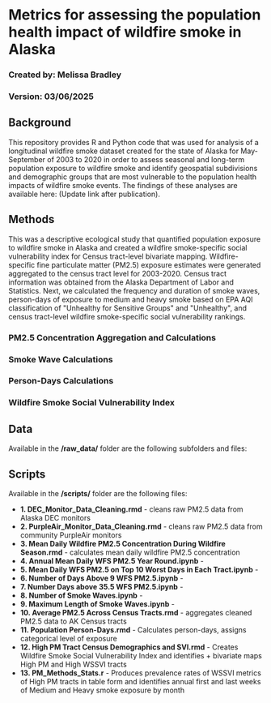# Metrics for assessing the population health impact of wildfire smoke in Alaska
### Created by: Melissa Bradley
### Version: 03/06/2025

## Background

This repository provides R and Python code that was used for analysis of a longitudinal wildfire smoke dataset created for the state of Alaska for May-September of 2003 to 2020 in order to assess seasonal and long-term population exposure to wildfire smoke and identify geospatial subdivisions and demographic groups that are most vulnerable to the population health impacts of wildfire smoke events. The findings of these analyses are available here: (Update link after publication).

## Methods

This was a descriptive ecological study that quantified population exposure to wildfire smoke in Alaska and created a wildfire smoke-specific social vulnerability index for Census tract-level bivariate mapping. Wildfire-specific fine particulate matter (PM2.5) exposure estimates were generated aggregated to the census tract level for 2003-2020. Census tract information was obtained from the Alaska Department of Labor and Statistics. Next, we calculated the frequency and duration of smoke waves, person-days of exposure to medium and heavy smoke based on EPA AQI classification of "Unhealthy for Sensitive Groups" and "Unhealthy", and census tract-level wildfire smoke-specific social vulnerability rankings. 

### PM2.5 Concentration Aggregation and Calculations

### Smoke Wave Calculations

### Person-Days Calculations

### Wildfire Smoke Social Vulnerability Index 

## Data

Available in the **/raw_data/** folder are the following subfolders and files:

## Scripts

Available in the **/scripts/** folder are the following files:
- **1. DEC_Monitor_Data_Cleaning.rmd** - cleans raw PM2.5 data from Alaska DEC monitors
- **2. PurpleAir_Monitor_Data_Cleaning.rmd** - cleans raw PM2.5 data from community PurpleAir monitors
- **3. Mean Daily Wildfire PM2.5 Concentration During Wildfire Season.rmd** - calculates mean daily wildfire PM2.5 concentration
- **4. Annual Mean Daily WFS PM2.5 Year Round.ipynb** -
- **5. Mean Daily WFS PM2.5 on Top 10 Worst Days in Each Tract.ipynb** -
- **6. Number of Days Above 9 WFS PM2.5.ipynb** -
- **7. Number Days above 35.5 WFS PM2.5.ipynb** -
- **8. Number of Smoke Waves.ipynb** -
- **9. Maximum Length of Smoke Waves.ipynb** - 
- **10. Average PM2.5 Across Census Tracts.rmd** - aggregates cleaned PM2.5 data to AK Census tracts
- **11. Population Person-Days.rmd** - Calculates person-days, assigns categorical level of exposure
- **12. High PM Tract Census Demographics and SVI.rmd** - Creates Wildfire Smoke Social Vulnerability Index and identifies + bivariate maps High PM and High WSSVI tracts
- **13. PM_Methods_Stats.r** - Produces prevalence rates of WSSVI metrics of High PM tracts in table form and identifies annual first and last weeks of Medium and Heavy smoke exposure by month
